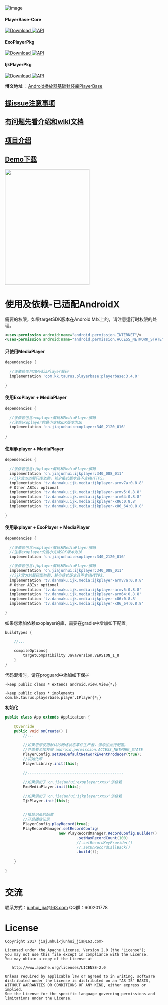 ![image](https://github.com/jiajunhui/PlayerBase/raw/master/screenshot/playerbase_top_slogen.png)

#### PlayerBase-Core 
[ ![Download](https://api.bintray.com/packages/taurus/Tools/PlayerBase/images/download.svg) ](https://bintray.com/taurus/Tools/PlayerBase/_latestVersion)[![API](https://img.shields.io/badge/API-16%2B-brightgreen.svg?style=flat)](https://android-arsenal.com/api?level=16)

#### ExoPlayerPkg 
[ ![Download](https://api.bintray.com/packages/taurus/Tools/exoplayer/images/download.svg) ](https://bintray.com/taurus/Tools/exoplayer/_latestVersion)[![API](https://img.shields.io/badge/API-19%2B-brightgreen.svg?style=flat)](https://android-arsenal.com/api?level=19)

#### IjkPlayerPkg 
[ ![Download](https://api.bintray.com/packages/taurus/Tools/ijkplayer/images/download.svg) ](https://bintray.com/taurus/Tools/ijkplayer/_latestVersion)[![API](https://img.shields.io/badge/API-16%2B-brightgreen.svg?style=flat)](https://android-arsenal.com/api?level=16)

**博文地址** ：[Android播放器基础封装库PlayerBase](https://juejin.im/post/5b0d4e6bf265da090f7376d2)

## [提issue注意事项](https://github.com/jiajunhui/PlayerBase/wiki/Issue-Attention)

## [有问题先看介绍和wiki文档](https://github.com/jiajunhui/PlayerBase/wiki)

## [项目介绍](https://github.com/jiajunhui/PlayerBase/wiki/Related-introduction)

## [Demo下载](http://d.firim.info/lmhz)

<img src="https://github.com/jiajunhui/PlayerBase/raw/master/screenshot/qrcode_qq_group.jpg" width="270" height="370">

# 使用及依赖-已适配AndroidX

需要的权限，如果targetSDK版本在Android M以上的，请注意运行时权限的处理。<br>

```xml
<uses-permission android:name="android.permission.INTERNET"/>
<uses-permission android:name="android.permission.ACCESS_NETWORK_STATE"/>
```

#### 只使用MediaPlayer

```gradle
dependencies {
  
  //该依赖仅包含MediaPlayer解码
  implementation 'com.kk.taurus.playerbase:playerbase:3.4.0'
  
}
```

#### 使用ExoPlayer + MediaPlayer

```gradle
dependencies {
 
  //该依赖包含exoplayer解码和MediaPlayer解码
  //注意exoplayer的最小支持SDK版本为16
  implementation 'cn.jiajunhui:exoplayer:340_2120_016'
  
}
```

#### 使用ijkplayer + MediaPlayer

```gradle
dependencies {
  
  //该依赖包含ijkplayer解码和MediaPlayer解码
  implementation 'cn.jiajunhui:ijkplayer:340_088_011'
  //ijk官方的解码库依赖，较少格式版本且不支持HTTPS。
  implementation 'tv.danmaku.ijk.media:ijkplayer-armv7a:0.8.8'
  # Other ABIs: optional
  implementation 'tv.danmaku.ijk.media:ijkplayer-armv5:0.8.8'
  implementation 'tv.danmaku.ijk.media:ijkplayer-arm64:0.8.8'
  implementation 'tv.danmaku.ijk.media:ijkplayer-x86:0.8.8'
  implementation 'tv.danmaku.ijk.media:ijkplayer-x86_64:0.8.8'
  
}
```

#### 使用ijkplayer + ExoPlayer + MediaPlayer

```gradle
dependencies {
  
  //该依赖包含exoplayer解码和MediaPlayer解码
  //注意exoplayer的最小支持SDK版本为16
  implementation 'cn.jiajunhui:exoplayer:340_2120_016'

  //该依赖包含ijkplayer解码和MediaPlayer解码
  implementation 'cn.jiajunhui:ijkplayer:340_088_011'
  //ijk官方的解码库依赖，较少格式版本且不支持HTTPS。
  implementation 'tv.danmaku.ijk.media:ijkplayer-armv7a:0.8.8'
  # Other ABIs: optional
  implementation 'tv.danmaku.ijk.media:ijkplayer-armv5:0.8.8'
  implementation 'tv.danmaku.ijk.media:ijkplayer-arm64:0.8.8'
  implementation 'tv.danmaku.ijk.media:ijkplayer-x86:0.8.8'
  implementation 'tv.danmaku.ijk.media:ijkplayer-x86_64:0.8.8'
  
}
```

如果您添加依赖exoplayer的库，需要在gradle中增加如下配置。
```gradle
buildTypes {

    //...
    
    compileOptions{
        targetCompatibility JavaVersion.VERSION_1_8
    }
}
```

代码混淆时，请在proguard中添加如下保护<br>

```proguard
-keep public class * extends android.view.View{*;}

-keep public class * implements com.kk.taurus.playerbase.player.IPlayer{*;}

```

**初始化**

```java
public class App extends Application {

    @Override
    public void onCreate() {
        //...
        
        //如果您想使用默认的网络状态事件生产者，请添加此行配置。
        //并需要添加权限 android.permission.ACCESS_NETWORK_STATE
        PlayerConfig.setUseDefaultNetworkEventProducer(true);
        //初始化库
        PlayerLibrary.init(this);
        
        //-------------------------------------------
        
        //如果添加了'cn.jiajunhui:exoplayer:xxxx'该依赖
        ExoMediaPlayer.init(this);
        
        //如果添加了'cn.jiajunhui:ijkplayer:xxxx'该依赖
        IjkPlayer.init(this);
        
        
        //播放记录的配置
        //开启播放记录
        PlayerConfig.playRecord(true);
        PlayRecordManager.setRecordConfig(
                        new PlayRecordManager.RecordConfig.Builder()
                                .setMaxRecordCount(100)
                                //.setRecordKeyProvider()
                                //.setOnRecordCallBack()
                                .build());
        
    }
    
}
```

# 交流
联系方式：junhui_jia@163.com
QQ群：600201778

# License
```license
Copyright 2017 jiajunhui<junhui_jia@163.com>

Licensed under the Apache License, Version 2.0 (the "License");
you may not use this file except in compliance with the License.
You may obtain a copy of the License at

   http://www.apache.org/licenses/LICENSE-2.0
   
Unless required by applicable law or agreed to in writing, software
distributed under the License is distributed on an "AS IS" BASIS,
WITHOUT WARRANTIES OR CONDITIONS OF ANY KIND, either express or implied.
See the License for the specific language governing permissions and
limitations under the License.
```
